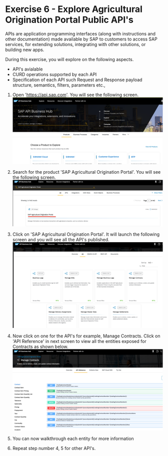 # Exercise 6 - Explore Agricultural Origination Portal Public API's

APIs are application programming interfaces (along with instructions and other documentation) made available by SAP to customers to access SAP services, for extending solutions, integrating with other solutions, or building new apps.

During this exercise, you will explore on the following aspects.

* API's avialable
* CURD operations supported by each API
* Specification of each API such Request and Response payload structure, semantics, filters, parameters etc.,


1. Open 'https://api.sap.com'. You will see the following screen.
<br>![](/exercises/ex6/images/Image1.png)

2. Search for the product 'SAP Agricultural Origination Portal'. You will see the following screen. 
<br>![](/exercises/ex6/images/Image2.png)

3. Click on 'SAP Agricultural Origination Portal'. It will launch the following screen and you will see all the API's published.
<br>![](/exercises/ex6/images/Image3.png)

4. Now click on one for the API's for example, Manage Contracts. Click on 'API Reference' in next screen to view all the entities
   exposed for Contracts as shown below.
<br>![](/exercises/ex6/images/Image4.png)


5. You can now walkthrough each entity for more information

6. Repeat step number 4, 5 for other API's.







